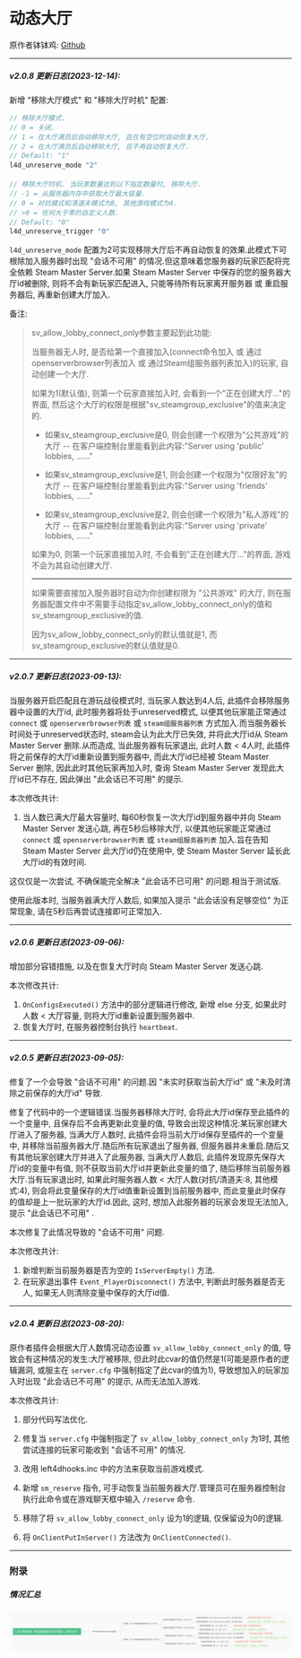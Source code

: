 # 动态大厅

原作者钵钵鸡: [Github](https://github.com/umlka/l4d2)

---
##### v2.0.8 更新日志(2023-12-14):

新增 "移除大厅模式" 和 "移除大厅时机" 配置:

```php
// 移除大厅模式.
// 0 = 关闭.
// 1 = 在大厅满员后自动移除大厅, 且在有空位时自动恢复大厅.
// 2 = 在大厅满员后自动移除大厅, 且不再自动恢复大厅.
// Default: "1"
l4d_unreserve_mode "2"

// 移除大厅时机. 当玩家数量达到以下指定数量时, 移除大厅.
// -1 = 从服务器内存中获取大厅最大容量.
// 0 = 对抗模式和清道夫模式为8, 其他游戏模式为4.
// >0 = 任何大于零的自定义人数.
// Default: "0"
l4d_unreserve_trigger "0"
```

`l4d_unreserve_mode` 配置为2可实现移除大厅后不再自动恢复的效果.此模式下可根除加入服务器时出现 "会话不可用" 的情况.但这意味着您服务器的玩家匹配将完全依赖 Steam Master Server.如果 Steam Master Server 中保存的您的服务器大厅id被删除, 则将不会有新玩家匹配进入, 只能等待所有玩家离开服务器 或 重启服务器后, 再重新创建大厅加入.

备注:

> sv_allow_lobby_connect_only参数主要起到此功能:
>
> 当服务器无人时, 是否给第一个直接加入(connect命令加入 或 通过openserverbrowser列表加入 或 通过Steam组服务器列表加入)的玩家, 自动创建一个大厅.
>
> 
>
> 如果为1(默认值), 则第一个玩家直接加入时, 会看到一个"正在创建大厅..."的界面, 然后这个大厅的权限是根据"sv_steamgroup_exclusive"的值来决定的.
>
> - 如果sv_steamgroup_exclusive是0, 则会创建一个权限为"公共游戏"的大厅
>   -- 在客户端控制台里能看到此内容:"Server using 'public' lobbies, ......"
>
>   
>
> - 如果sv_steamgroup_exclusive是1, 则会创建一个权限为"仅限好友"的大厅
>   -- 在客户端控制台里能看到此内容:"Server using 'friends' lobbies, ......"
>
>   
>
> - 如果sv_steamgroup_exclusive是2, 则会创建一个权限为"私人游戏"的大厅
>   -- 在客户端控制台里能看到此内容:"Server using 'private' lobbies, ......"
>
>   
>
> 如果为0, 则第一个玩家直接加入时, 不会看到"正在创建大厅..."的界面, 游戏不会为其自动创建大厅.
>
> ---
>
> 如果需要直接加入服务器时自动为你创建权限为 "公共游戏" 的大厅, 则在服务器配置文件中不需要手动指定sv_allow_lobby_connect_only的值和sv_steamgroup_exclusive的值.
>
> 因为sv_allow_lobby_connect_only的默认值就是1, 而sv_steamgroup_exclusive的默认值就是0.

---

##### v2.0.7 更新日志(2023-09-13):

当服务器开启匹配且在游玩战役模式时, 当玩家人数达到4人后, 此插件会移除服务器中设置的大厅id, 此时服务器将处于unreserved模式, 以便其他玩家能正常通过 `connect` 或 `openserverbrowser列表` 或 `steam组服务器列表` 方式加入.而当服务器长时间处于unreserved状态时, steam会认为此大厅已失效, 并将此大厅id从 Steam Master Server 删除.从而造成, 当此服务器有玩家退出, 此时人数 < 4人时, 此插件将之前保存的大厅id重新设置到服务器中, 而此大厅id已经被 Steam Master Server 删除, 因此此时其他玩家再加入时, 查询 Steam Master Server 发现此大厅id已不存在, 因此弹出 "此会话已不可用" 的提示.

本次修改共计:

1. 当人数已满大厅最大容量时, 每60秒恢复一次大厅id到服务器中并向 Steam Master Server 发送心跳, 再在5秒后移除大厅, 以便其他玩家能正常通过 `connect` 或 `openserverbrowser列表` 或 `steam组服务器列表` 加入.旨在告知 Steam Master Server 此大厅id仍在使用中, 使 Steam Master Server 延长此大厅id的有效时间.

这仅仅是一次尝试, 不确保能完全解决 "此会话不已可用" 的问题.相当于测试版.

使用此版本时, 当服务器满大厅人数后, 如果加入提示 "此会话没有足够空位" 为正常现象, 请在5秒后再尝试连接即可正常加入.

---

##### v2.0.6 更新日志(2023-09-06):

增加部分容错措施, 以及在恢复大厅时向 Steam Master Server 发送心跳.

本次修改共计:

1. `OnConfigsExecuted()` 方法中的部分逻辑进行修改, 新增 else 分支, 如果此时人数 < 大厅容量, 则将大厅id重新设置到服务器中.
2. 恢复大厅时, 在服务器控制台执行 `heartbeat`.

---

##### v2.0.5 更新日志(2023-09-05):

修复了一个会导致 "会话不可用" 的问题.因 "未实时获取当前大厅id" 或 "未及时清除之前保存的大厅id" 导致.

修复了代码中的一个逻辑错误.当服务器移除大厅时, 会将此大厅id保存至此插件的一个变量中, 且保存后不会再更新此变量的值, 导致会出现这种情况:某玩家创建大厅进入了服务器, 当满大厅人数时, 此插件会将当前大厅id保存至插件的一个变量中, 并移除当前服务器大厅.随后所有玩家退出了服务器, 但服务器并未重启.随后又有其他玩家创建大厅并进入了此服务器, 当满大厅人数后, 此插件发现原先保存大厅id的变量中有值, 则不获取当前大厅id并更新此变量的值了, 随后移除当前服务器大厅.当有玩家退出时, 如果此时服务器人数 < 大厅人数(对抗/清道夫:8, 其他模式:4), 则会将此变量保存的大厅id值重新设置到当前服务器中, 而此变量此时保存的值却是上一批玩家的大厅id.因此, 这时, 想加入此服务器的玩家会发现无法加入, 提示 "此会话已不可用" .

本次修复了此情况导致的 "会话不可用" 问题.

本次修改共计:

1. 新增判断当前服务器是否为空的 `IsServerEmpty()` 方法.
2. 在玩家退出事件 `Event_PlayerDisconnect()` 方法中, 判断此时服务器是否无人, 如果无人则清除变量中保存的大厅id值.

---

##### v2.0.4 更新日志(2023-08-20):

原作者插件会根据大厅人数情况动态设置 `sv_allow_lobby_connect_only` 的值, 导致会有这种情况的发生:大厅被移除, 但此时此cvar的值仍然是1(可能是原作者的逻辑漏洞, 或服主在 `server.cfg` 中强制指定了此cvar的值为1), 导致想加入的玩家加入时出现 "此会话已不可用" 的提示, 从而无法加入游戏.

本次修改共计:

1. 部分代码写法优化.

2. 修复当 `server.cfg` 中强制指定了 `sv_allow_lobby_connect_only` 为1时, 其他尝试连接的玩家可能收到 "会话不可用" 的情况.

3. 改用 left4dhooks.inc 中的方法来获取当前游戏模式.

4. 新增 `sm_reserve` 指令, 可手动恢复当前服务器大厅.管理员可在服务器控制台执行此命令或在游戏聊天框中输入 `/reserve` 命令.

5. 移除了将 `sv_allow_lobby_connect_only` 设为1的逻辑, 仅保留设为0的逻辑.

6. 将 `OnClientPutInServer()` 方法改为 `OnClientConnected()`.

---

### 附录

##### 情况汇总

![img-1](image.png)
